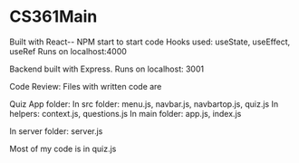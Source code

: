 # CS361Main

Built with React-- NPM start to start code
Hooks used: useState, useEffect, useRef
Runs on localhost:4000

Backend built with Express.
Runs on localhost: 3001

Code Review: Files with written code are

Quiz App folder:
  In src folder: menu.js, navbar.js, navbartop.js, quiz.js
  In helpers: context.js, questions.js
  In main folder: app.js, index.js
  
In server folder: 
  server.js
  
Most of my code is in quiz.js
